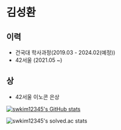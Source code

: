 # 김성환

## 이력

- 건국대 학사과정(2019.03 - 2024.02(예정))
- 42서울 (2021.05 ~)

## 상

- 42서울 이노콘 은상


[![swkim12345's GitHub stats](https://github-readme-stats.vercel.app/api?username=swkim12345)](https://github.com/anuraghazra/github-readme-stats)

![swkim12345's solved.ac stats](https://github-readme-solvedac.hyp3rflow.vercel.app/api/?handle=swkim12345)
